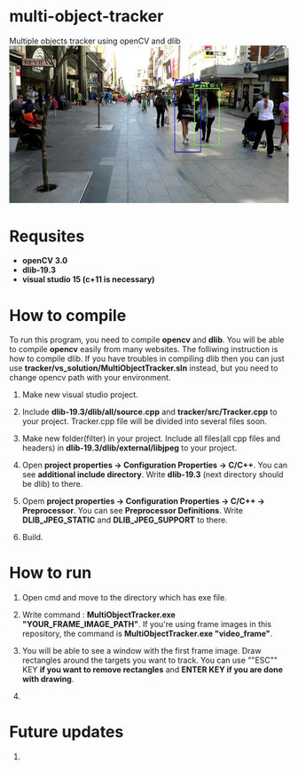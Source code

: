 # multi-object-tracker
Multiple objects tracker using openCV and dlib
![Alt text](/example.png)

# Requsites
* __openCV 3.0__  
* __dlib-19.3__  
* __visual studio 15 (c+11 is necessary)__  

# How to compile
To run this program, you need to compile __opencv__ and __dlib__. You will be able to compile __opencv__ easily from many websites.
The folliwing instruction is how to compile dlib. If you have troubles in compiling dlib then you can just use __tracker/vs_solution/MultiObjectTracker.sln__ instead, but you need to change opencv path with your environment.  

1. Make new visual studio project.  

2. Include __dlib-19.3/dlib/all/source.cpp__ and __tracker/src/Tracker.cpp__ to your project. Tracker.cpp file will be divided into several files soon.

3. Make new folder(filter) in your project. Include all files(all cpp files and headers) in __dlib-19.3/dlib/external/libjpeg__ to your project.

4. Open __project properties -> Configuration Properties -> C/C++__. You can see __additional include directory__. Write __dlib-19.3__ (next directory should be dlib) to there.

5. Opem __project properties -> Configuration Properties -> C/C++ -> Preprocessor__. You can see __Preprocessor Definitions__. Write __DLIB_JPEG_STATIC__ and __DLIB_JPEG_SUPPORT__ to there.

6. Build.

# How to run 

1. Open cmd and move to the directory which has exe file.

2. Write command : __MultiObjectTracker.exe "YOUR_FRAME_IMAGE_PATH"__. If you're using frame images in this repository, the command is __MultiObjectTracker.exe "video_frame"__.

3. You will be able to see a window with the first frame image. Draw rectangles around the targets you want to track. You can use ""ESC"" KEY __if you want to remove rectangles__ and __ENTER KEY if you are done with drawing__.

4. 

# Future updates

1.  
